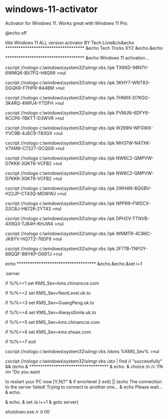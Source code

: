 # windows-11-activator
Activator for Windows 11. Works great with Windows 11 Pro.

@echo off

title Windows 11 ALL version activator BY Tech Livie&cls&echo ************************************ &echo Tech Tricks XYZ &echo.&echo

************************************ &echo Windows 11 activation...

cscript //nologo c:\windows\system32\slmgr.vbs /ipk TX9XD-98N7V-6WMQ6-BX7FG-H8Q99 >nul

cscript //nologo c:\windows\system32\slmgr.vbs /ipk 3KHY7-WNT83-DGQKR-F7HPR-844BM >nul

cscript //nologo c:\windows\system32\slmgr.vbs /ipk 7HNRX-D7KGG-3K4RQ-4WPJ4-YTDFH >nul

cscript //nologo c:\windows\system32\slmgr.vbs /ipk PVMJN-6DFY6-9CCP6-7BKTT-D3WVR >nul

cscript //nologo c:\windows\system32\slmgr.vbs /ipk W269N-WFGWX-YVC9B-4J6C9-T83GX >nul

cscript //nologo c:\windows\system32\slmgr.vbs /ipk MH37W-N47XK-V7XM9-C7227-GCQG9 >nul

cscript //nologo c:\windows\system32\slmgr.vbs /ipk NW6C2-QMPVW-D7KKK-3GKT6-VCFB2 >nul

cscript //nologo c:\windows\system32\slmgr.vbs /ipk NW6C2-QMPVW-D7KKK-3GKT6-VCFB2 >nul

cscript //nologo c:\windows\system32\slmgr.vbs /ipk 2WH4N-8QGBV-H22JP-CT43Q-MDWWJ >nul

cscript //nologo c:\windows\system32\slmgr.vbs /ipk NPPR9-FWDCX-D2C8J-H872K-2YT43 >nul

cscript //nologo c:\windows\system32\slmgr.vbs /ipk DPH2V-TTNVB-4X9Q3-TJR4H-KHJW4 >nul

cscript //nologo c:\windows\system32\slmgr.vbs /ipk WNMTR-4C88C-JK8YV-HQ7T2-76DF9 >nul

cscript //nologo c:\windows\system32\slmgr.vbs /ipk 2F77B-TNFGY-69QQF-B8YKP-D69TJ >nul

echo ************************************ &echo.&echo.&set i=1

:server

if %i%==1 set KMS_Sev=kms.chinancce.com

if %i%==2 set KMS_Sev=NextLevel.uk.to

if %i%==3 set KMS_Sev=GuangPeng.uk.to

if %i%==4 set KMS_Sev=AlwaysSmile.uk.to

if %i%==5 set KMS_Sev=kms.chinancce.com 

if %i%==6 set KMS_Sev=kms.shuax.com

if %i%==7 exit

cscript //nologo c:\windows\system32\slmgr.vbs /skms %KMS_Sev% >nul

cscript //nologo c:\windows\system32\slmgr.vbs /ato | find /i "successfully" && (echo.&  ************************************ & echo. & choice /n /c YN /m "Do you want

to restart your PC now [Y,N]?" & if errorlevel 2 exit) || (echo The connection to the server failed! Trying to connect to another one... & echo Please wait... & echo.

& echo. & set /a i+=1 & goto server)

shutdown.exe /r /t 00
